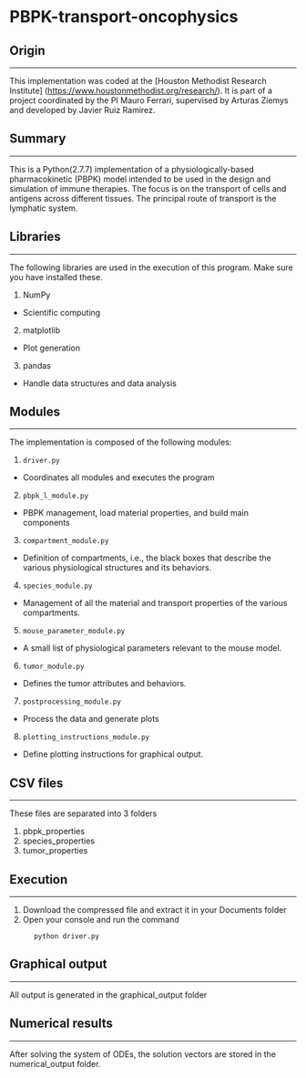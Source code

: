 # PBPK-transport-oncophysics

## Origin
---------------------------------------------------------------------- 
This implementation was coded at the [Houston Methodist Research Institute]
(https://www.houstonmethodist.org/research/).
It is part of a project coordinated by the PI Mauro Ferrari,
supervised by Arturas Ziemys and developed by Javier Ruiz Ramirez.

##  Summary
---------------------------------------------------------------------- 
This is a Python(2.7.7) implementation of a physiologically-based pharmacokinetic
(PBPK) model intended to be used in the design and simulation of immune
therapies. The focus is on the transport of cells and antigens across different
tissues. The principal route of transport is the lymphatic system.

##  Libraries
----------------------------------------------------------------------
The following libraries are used in the execution of this program. 
Make sure you have installed these.

1. NumPy
 * Scientific computing

2. matplotlib
 * Plot generation

3. pandas
 * Handle data structures and data analysis

##  Modules
----------------------------------------------------------------------
The implementation is composed of the following modules:

1. ```driver.py```
 * Coordinates all modules and executes the program

2. ```pbpk_l_module.py```
 * PBPK management, load material properties, and build main components

3. ```compartment_module.py```
 * Definition of compartments, i.e., the black boxes that describe the various
physiological structures and its behaviors.

4. ```species_module.py```
 * Management of all the material and transport properties of the various
compartments.

5. ```mouse_parameter_module.py```  
 * A small list of physiological parameters relevant to the mouse model.

6. ```tumor_module.py```
 * Defines the tumor attributes and behaviors.

7. ```postprocessing_module.py```
 * Process the data and generate plots

8. ```plotting_instructions_module.py```  
 * Define plotting instructions for graphical output.

## CSV files
----------------------------------------------------------------------
These files are separated into 3 folders

1. pbpk_properties
2. species_properties
3. tumor_properties

## Execution
----------------------------------------------------------------------
1. Download the compressed file and extract it in your Documents folder
2. Open your console and run the command

```
      python driver.py
```

## Graphical output
----------------------------------------------------------------------
All output is generated in the graphical_output folder

## Numerical results
----------------------------------------------------------------------
After solving the system of ODEs, the solution vectors are stored in the
numerical_output folder.

